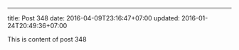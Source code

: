 ---
title: Post 348
date: 2016-04-09T23:16:47+07:00
updated: 2016-01-24T20:49:36+07:00

This is content of post 348